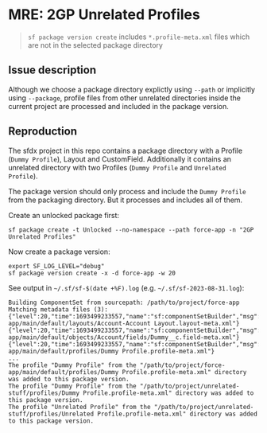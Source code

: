 # MRE: 2GP Unrelated Profiles

> `sf package version create` includes `*.profile-meta.xml` files which are not in the selected package directory

## Issue description

Although we choose a package directory explictly using `--path` or implicitly using `--package`, profile files from other unrelated directories inside the current project are processed and included in the package version.

## Reproduction

The sfdx project in this repo contains a package directory with a Profile (`Dummy Profile`), Layout and CustomField.
Additionally it contains an unrelated directory with two Profiles (`Dummy Profile` and `Unrelated Profile`).

The package version should only process and include the `Dummy Profile` from the packaging directory.
But it processes and includes all of them.

Create an unlocked package first:

```console
sf package create -t Unlocked --no-namespace --path force-app -n "2GP Unrelated Profiles"
```

Now create a package version:

```console
export SF_LOG_LEVEL="debug"
sf package version create -x -d force-app -w 20
```

See output in `~/.sf/sf-$(date +%F).log` (e.g. `~/.sf/sf-2023-08-31.log`):

```text
Building ComponentSet from sourcepath: /path/to/project/force-app
Matching metadata files (3):
{"level":20,"time":1693499233557,"name":"sf:componentSetBuilder","msg":"/path/to/project/force-app/main/default/layouts/Account-Account Layout.layout-meta.xml"}
{"level":20,"time":1693499233557,"name":"sf:componentSetBuilder","msg":"/path/to/project/force-app/main/default/objects/Account/fields/Dummy__c.field-meta.xml"}
{"level":20,"time":1693499233557,"name":"sf:componentSetBuilder","msg":"/path/to/project/force-app/main/default/profiles/Dummy Profile.profile-meta.xml"}
...
The profile "Dummy Profile" from the "/path/to/project/force-app/main/default/profiles/Dummy Profile.profile-meta.xml" directory was added to this package version.
The profile "Dummy Profile" from the "/path/to/project/unrelated-stuff/profiles/Dummy Profile.profile-meta.xml" directory was added to this package version.
The profile "Unrelated Profile" from the "/path/to/project/unrelated-stuff/profiles/Unrelated Profile.profile-meta.xml" directory was added to this package version.
```
